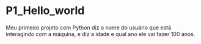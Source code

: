 # P1_Hello_world
Meu primeiro projeto com Python diz o nome do usuário que está interagindo com a máquina, e diz a idade e qual ano ele vai fazer 100 anos.
